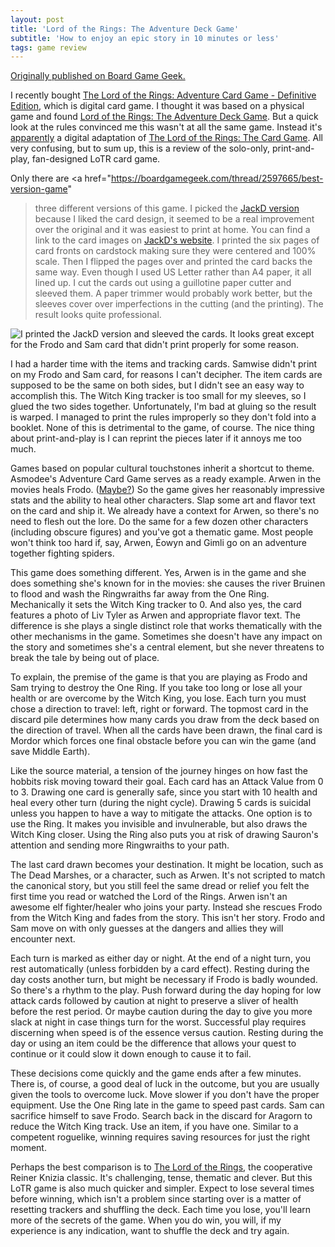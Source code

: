 ```yaml
---
layout: post
title: 'Lord of the Rings: The Adventure Deck Game'
subtitle: 'How to enjoy an epic story in 10 minutes or less'
tags: game review
---
```


[Originally published on Board Game
Geek.](https://boardgamegeek.com/thread/2849846)


I recently bought <a
href="https://www.asmodee-digital.com/en/lord-rings-adventure-card-game/">The
Lord of the Rings: Adventure Card Game - Definitive Edition</a>, which
is digital card game. I thought it was based on a physical game and
found <a
href="https://boardgamegeek.com/boardgame/102275/lord-rings-adventure-deck-game">Lord
of the Rings: The Adventure Deck Game</a>. But a quick look at the
rules convinced me this wasn't at all the same game.  Instead it's <a
href="https://en.wikipedia.org/wiki/The_Lord_of_the_Rings:_The_Card_Game">apparently</a>
a digital adaptation of <a
href="https://boardgamegeek.com/boardgame/77423/lord-rings-card-game">The
Lord of the Rings: The Card Game</a>. All very confusing, but to sum
up, this is a review of the solo-only, print-and-play, fan-designed
LoTR card game.

Only there are <a
href="https://boardgamegeek.com/thread/2597665/best-version-game"
>three different versions of this game</a>. I picked the <a
href="https://boardgamegeek.com/thread/2594527/jackd-version" >JackD
version </a> because I liked the card design, it seemed to be a real
improvement over the original and it was easiest to print at home. You
can find a link to the card images on <a
href="https://www.jackdgames.com/free-games.html">JackD's
website</a>. I printed the six pages of card fronts on cardstock
making sure they were centered and 100% scale. Then I flipped the
pages over and printed the card backs the same way. Even though I used
US Letter rather than A4 paper, it all lined up. I cut the cards out
using a guillotine paper cutter and sleeved them. A paper trimmer
would probably work better, but the sleeves cover over imperfections
in the cutting (and the printing). The result looks quite
professional.


![I printed the JackD version and sleeved the cards. It looks great
except for the Frodo and Sam card that didn't print properly for some
reason.](/images/lotr_deck.jpg)

I had a harder time with the items and tracking cards. Samwise didn't
print on my Frodo and Sam card, for reasons I can't decipher. The item
cards are supposed to be the same on both sides, but I didn't see an
easy way to accomplish this. The Witch King tracker is too small for
my sleeves, so I glued the two sides together. Unfortunately, I'm bad
at gluing so the result is warped. I managed to print the rules
improperly so they don't fold into a booklet. None of this is
detrimental to the game, of course. The nice thing about
print-and-play is I can reprint the pieces later if it annoys me too
much.

Games based on popular cultural touchstones inherit a shortcut to
theme. Asmodee's Adventure Card Game serves as a ready example. Arwen
in the movies heals Frodo. (<a
href="https://scifi.stackexchange.com/questions/65600/what-did-arwen-mean-by-what-she-said-when-she-saved-frodo">Maybe?</a>)
So the game gives her reasonably impressive stats and the ability to
heal other characters. Slap some art and flavor text on the card and
ship it. We already have a context for Arwen, so there's no need to
flesh out the lore. Do the same for a few dozen other characters
(including obscure figures) and you've got a thematic game. Most
people won't think too hard if, say, Arwen, Éowyn and Gimli go on an
adventure together fighting spiders.

This game does something different. Yes, Arwen is in the game and she
does something she's known for in the movies: she causes the river
Bruinen to flood and wash the Ringwraiths far away from the One
Ring. Mechanically it sets the Witch King tracker to 0. And also yes,
the card features a photo of Liv Tyler as Arwen and appropriate flavor
text. The difference is she plays a single distinct role that works
thematically with the other mechanisms in the game. Sometimes she
doesn't have any impact on the story and sometimes she's a central
element, but she never threatens to break the tale by being out of
place.

To explain, the premise of the game is that you are playing as Frodo
and Sam trying to destroy the One Ring. If you take too long or lose
all your health or are overcome by the Witch King, you lose. Each turn
you must chose a direction to travel: left, right or forward. The
topmost card in the discard pile determines how many cards you draw
from the deck based on the direction of travel. When all the cards
have been drawn, the final card is Mordor which forces one final
obstacle before you can win the game (and save Middle Earth).

Like the source material, a tension of the journey hinges on how fast
the hobbits risk moving toward their goal. Each card has an Attack
Value from 0 to 3. Drawing one card is generally safe, since you start
with 10 health and heal every other turn (during the night
cycle). Drawing 5 cards is suicidal unless you happen to have a way to
mitigate the attacks. One option is to use the Ring. It makes you
invisible and invulnerable, but also draws the Witch King
closer. Using the Ring also puts you at risk of drawing Sauron's
attention and sending more Ringwraiths to your path.

The last card drawn becomes your destination. It might be location,
such as The Dead Marshes, or a character, such as Arwen. It's not
scripted to match the canonical story, but you still feel the same
dread or relief you felt the first time you read or watched the Lord
of the Rings. Arwen isn't an awesome elf fighter/healer who joins your
party. Instead she rescues Frodo from the Witch King and fades from
the story. This isn't her story. Frodo and Sam move on with only
guesses at the dangers and allies they will encounter next.

Each turn is marked as either day or night. At the end of a night
turn, you rest automatically (unless forbidden by a card
effect). Resting during the day costs another turn, but might be
necessary if Frodo is badly wounded. So there's a rhythm to the
play. Push forward during the day hoping for low attack cards followed
by caution at night to preserve a sliver of health before the rest
period. Or maybe caution during the day to give you more slack at
night in case things turn for the worst. Successful play requires
discerning when speed is of the essence versus caution. Resting during
the day or using an item could be the difference that allows your
quest to continue or it could slow it down enough to cause it to fail.

These decisions come quickly and the game ends after a few
minutes. There is, of course, a good deal of luck in the outcome, but
you are usually given the tools to overcome luck. Move slower if you
don't have the proper equipment. Use the One Ring late in the game to
speed past cards. Sam can sacrifice himself to save Frodo. Search back
in the discard for Aragorn to reduce the Witch King track. Use an
item, if you have one. Similar to a competent roguelike, winning
requires saving resources for just the right moment.

Perhaps the best comparison is to <a
href="https://boardgamegeek.com/boardgame/823/lord-rings" >The Lord of
the Rings</a>, the cooperative Reiner Knizia classic. It's
challenging, tense, thematic and clever. But this LoTR game is also
much quicker and simpler. Expect to lose several times before winning,
which isn't a problem since starting over is a matter of resetting
trackers and shuffling the deck. Each time you lose, you'll learn more
of the secrets of the game. When you do win, you will, if my
experience is any indication, want to shuffle the deck and try again.

